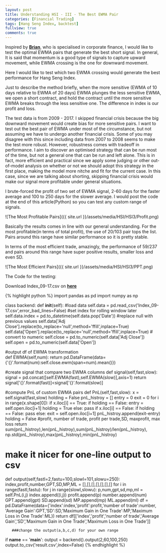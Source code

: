 ```yaml
---
layout: post
title: Understanding HSI - III - The Best EWMA Pair
categories: [Financial Trading]
tags: [Hang Seng Index, backtest]
fullview: true
comments: true
---
```


Inspired by **[Brian](https://www.facebook.com/brian.wong.7509?ref=br_rs)**, who is specialised in corporate finance, I would like to test the optimal EWMA pairs that generate the best short signal. In general, It is said that momentum is a good type of signals to capture upward movement, while EWMA crossing is the one for downward movement.

Here I would like to test which two EWMA crossing would generate the best performance for Hang Seng Index.

Just to describe the method briefly, when the more sensitive (EWMA of 10 days relative to EWMA of 20 days) EWMA plunges the less sensitive EWMA, we open a short contract, and hold the contract until the more sensitive EWMA breaks through the less sensitive one. The difference in index is our profit and loss.

The test data is from 2009 - 2017. I skipped financial crisis because the big downward movement would create bias for more sensitive pairs. I want to test out the best pair of EWMA under most of the circumstance, but not assuming we have to undergo another financial crisis. Some of you may disagree with this since including data from 2007 to 2008 seems to make the test more robust. However, robustness comes with tradeoff in performance. I aim to discover an optimised strategy that can be run most of the time, but not a general one that can be run and left alone. This is in fact, more efficient and practical since we apply some judging or other out-of-model analysis on whether or not we should adopt this strategy in the first place, making the model more nitche and fit for the current case.  In this case, since we are talking about shorting, skipping financial crisis would make our signal more profitable under general situations.

I brute-forced the profit of two set of EWMA signal, 2-60 days for the faster average and 100 to 250 days for the slower average. I would post the code at the end of this article(Python) so you can test any custom range of signals.

![The Most Profitable Pairs]({{ site.url }}/assets/media/HSI/HSI3/Profit.png)

Basically the results comes in line with our general understanding. For the most profitable(in terms of total profit), the use of 20/103 pair tops the list. Pairs around this range have similar performance so it is pretty stable.

In terms of the most efficient trade, amazingly, the performance of 59/237 and pairs around this range have super positive results, smaller loss and even SD.

![The Most Efficient Pairs]({{ site.url }}/assets/media/HSI/HSI3/PPT.png)


The Code for the testing:

Download Index_09-17.csv on **[here](https://github.com/chrisckwong821/My-Personal-Blog/blob/gh-pages/assets/Reference/HSI-3/Index_09-17.csv)**

{% highlight python %}
import pandas as pd
import numpy as np

class backend:
   def __init__(self):
       #load data
       self.data = pd.read_csv('Index_09-17.csv',error_bad_lines=False)
       #set index for rolling window later
       self.data.index = pd.to_datetime(self.data.pop('Date'))
       #replace null with previous values
       self.data['Adj Close'].replace(to_replace='null',method='ffill',inplace=True)
       self.data['Open'].replace(to_replace='null',method='ffill',inplace=True)
       # convert to numeric
       self.close = pd.to_numeric(self.data['Adj Close'])
       self.open = pd.to_numeric(self.data['Open'])
       
   #output df of EWMA transformation    
   def EWMA(self,num):
       return pd.DataFrame(data={'{}'.format(num):self.close.ewm(span=num).mean()})
       
   #create signal that compare two EWMA columns
   def signal(self,fast,slow):
       signal = pd.concat([self.EWMA(fast),self.EWMA(slow)],axis=1)
       return signal['{}'.format(fast)]<signal['{}'.format(slow)]
       
   #compute PnL of custom EWMA pairs
   def PnL(self,fast,slow):
       x = self.signal(fast,slow)
       holding = False
       pnL_histroy = []
       entry = 0
       exit = 0
       for i in range(x.shape[0]):
           if x.iloc[i] == True:
               if holding == False:
                   entry = self.open.iloc[i+1]
                   holding = True
               else:
                   pass
           if x.iloc[i] == False:
               if holding == False:
                   pass
               else:
                   exit = self.open.iloc[i+1]
                   pnL_histroy.append(exit-entry)
                   holding = False
       #profit, number of trade, profit per trade,SD, maxprofit, max loss
       return sum(pnL_histroy),len(pnL_histroy),sum(pnL_histroy)/len(pnL_histroy), np.std(pnL_histroy),max(pnL_histroy),min(pnL_histroy)
       
   # make it nicer for one-line output to csv
   def output(self,fastl=2,fastu=100,slowl=101,slowu=250):
       index,profit,number,GPT,SD,MP,ML = [],[],[],[],[],[],[]
       for i in range(fastl,fastu):
           for j in range(slowl,slowu):
               p,num,gpt,sd,mp,ml = self.PnL(i,j)
               index.append((i,j))
               profit.append(p)
               number.append(num)
               GPT.append(gpt)
               SD.append(sd)
               MP.append(mp)
               ML.append(ml)
       df = pd.DataFrame(data={'index':index,'profit':profit,'number of trade':number,
       'Average Gain':GPT,'SD':SD,'Maximum Gain in One Trade':MP,'Maximum Loss in One Trade':ML})
       return df[['index','profit','number of trade','Average Gain','SD','Maximum Gain in One Trade','Maximum Loss in One Trade']]
       
       ###change the output(a,b,c,d) for your own range 
if __name__ == '__main__':
   output = backend().output(2,60,100,250)
   output.to_csv('result.csv',index=False)
{% endhighlight %}

